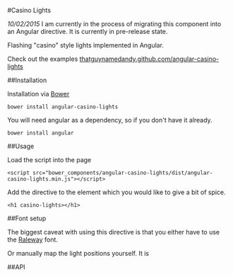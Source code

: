 #Casino Lights

*10/02/2015*
I am currently in the process of migrating this component into an Angular directive.
It is currently in pre-release state.


Flashing "casino" style lights implemented in Angular.

Check out the examples [thatguynamedandy.github.com/angular-casino-lights](http://thatguynamedandy.github.com/angular-casino-lights)

##Installation

Installation via [Bower](http://bower.io)

`bower install angular-casino-lights`

You will need angular as a dependency, so if you don't have it already.

`bower install angular`

##Usage

Load the script into the page

`<script src="bower_components/angular-casino-lights/dist/angular-casino-lights.min.js"></script>`

Add the directive to the element which you would like to give a bit of spice.

`<h1 casino-lights></h1>`


##Font setup

The biggest caveat with using this directive is that you either have to use the [Raleway](http://google.com/fonts) font.

Or manually map the light positions yourself. It is

##API
